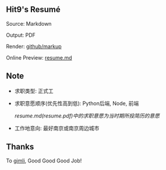 Hit9's Resumé
-------------

Source: Markdown

Output: PDF

Render: [github/markup](https://github.com/github/markup)

Online Preview: [resume.md](resume.md)

Note
-----

- 求职类型: 正式工

- 求职意愿顺序(优先性高到低):  Python后端, Node, 前端

  *resume.md(resume.pdf)中的求职意愿为当时期所投简历的意愿*

- 工作地意向: 最好南京或南京周边城市

Thanks
------

To [gimli](https://github.com/walle/gimli), Good Good Good Job!
